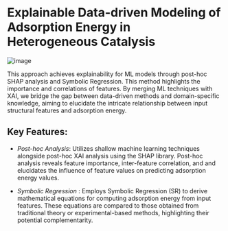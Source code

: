 
# Explainable Data-driven Modeling of Adsorption Energy in Heterogeneous Catalysis
</div>

![image](https://github.com/tirtha-v/eXplainable_AI/assets/120706146/04abd2fd-9308-4c35-a2b0-ed6f4ea74839)


This approach achieves explainability for ML models through post-hoc SHAP analysis and Symbolic Regression. This method highlights the importance and correlations of features. By merging ML techniques with XAI, we bridge the gap between data-driven methods and domain-specific knowledge, aiming to elucidate the intricate relationship between input structural features and adsorption energy.

## Key Features:

- *Post-hoc Analysis*: Utilizes shallow machine learning techniques alongside post-hoc XAI analysis using the SHAP library. Post-hoc analysis reveals feature importance, inter-feature correlation, and and elucidates the influence of feature values on predicting adsorption energy values.

- *Symbolic Regression* : Employs Symbolic Regression (SR) to derive mathematical equations for computing adsorption energy from input features. These equations are compared to those obtained from traditional theory or experimental-based methods, highlighting their potential complementarity.
